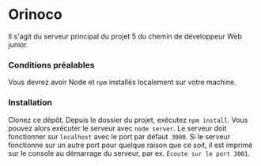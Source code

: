 # Orinoco #

Il s'agit du serveur principal du projet 5 du chemin de développeur Web junior.

### Conditions préalables ###

Vous devrez avoir Node et `npm` installés localement sur votre machine.

### Installation ###

Clonez ce dépôt. Depuis le dossier du projet, exécutez `npm install`.
Vous pouvez alors exécuter le serveur avec `node server`.
Le serveur doit fonctionner sur `localhost` avec le port par défaut` 3000`.
Si le serveur fonctionne sur un autre port pour quelque raison que ce soit, il est imprimé sur le
console au démarrage du serveur, par ex. `Écoute sur le port 3001`.